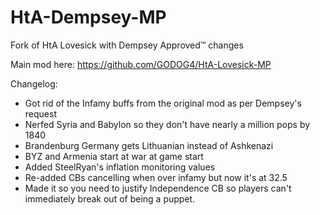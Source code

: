 # HtA-Dempsey-MP
Fork of HtA Lovesick with Dempsey Approved™ changes

Main mod here: https://github.com/GODOG4/HtA-Lovesick-MP

Changelog:

* Got rid of the Infamy buffs from the original mod as per Dempsey's request
* Nerfed Syria and Babylon so they don't have nearly a million pops by 1840
* Brandenburg Germany gets Lithuanian instead of Ashkenazi
* BYZ and Armenia start at war at game start
* Added SteelRyan's inflation monitoring values
* Re-added CBs cancelling when over infamy but now it's at 32.5
* Made it so you need to justify Independence CB so players can't immediately break out of being a puppet.
